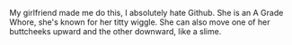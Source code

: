 My girlfriend made me do this, I absolutely hate Github.
She is an A Grade Whore, she's known for her titty wiggle. She can also move one of her buttcheeks upward and the other downward, like a slime.


